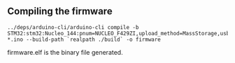 ## Compiling the firmware

```
../deps/arduino-cli/arduino-cli compile -b STM32:stm32:Nucleo_144:pnum=NUCLEO_F429ZI,upload_method=MassStorage,usb=none,opt=ogstd *.ino --build-path `realpath ./build` -o firmware
```
firmware.elf is the binary file generated.
